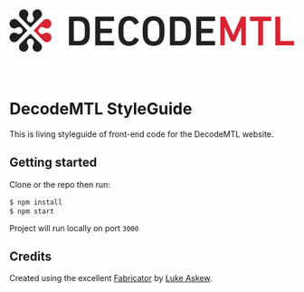 <p style="text-align: center; margin-bottom: 80px;">
  <img src="src/assets/toolkit/images/decode-logo.png" width="600">
</p>

# DecodeMTL StyleGuide

This is living styleguide of front-end code for the DecodeMTL website.


## Getting started

Clone or the repo then run:

```
$ npm install
$ npm start
```

Project will run locally on port `3000`

## Credits

Created using the excellent [Fabricator](http://fbrctr.github.io/) by [Luke Askew](http://twitter.com/lukeaskew).
